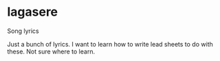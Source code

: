 # lagasere
Song lyrics

Just a bunch of lyrics.
I want to learn how to write lead sheets to do with these.
Not sure where to learn.
